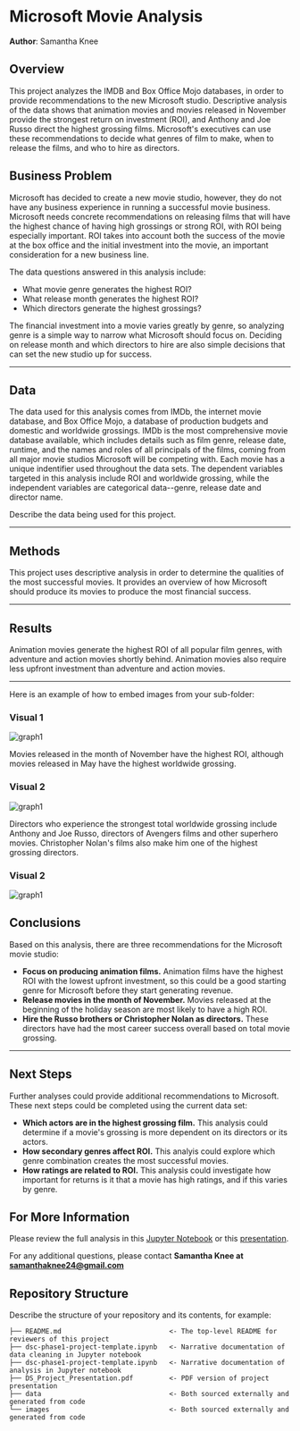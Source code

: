 # Microsoft Movie Analysis

**Author**: Samantha Knee

## Overview

This project analyzes the IMDB and Box Office Mojo databases, in order to provide recommendations to the new Microsoft studio. Descriptive analysis of the data shows that animation movies and movies released in November provide the strongest return on investment (ROI), and Anthony and Joe Russo direct the highest grossing films. Microsoft's executives can use these recommendations to decide what genres of film to make, when to release the films, and who to hire as directors.

## Business Problem

Microsoft has decided to create a new movie studio, however, they do not have any business experience in running a successful movie business. Microsoft needs concrete recommendations on releasing films that will have the highest chance of having high grossings or strong ROI, with ROI being especially important. ROI takes into account both the success of the movie at the box office and the initial investment into the movie, an important consideration for a new business line. 

The data questions answered in this analysis include:
- What movie genre generates the highest ROI?
- What release month generates the highest ROI?
- Which directors generate the highest grossings?

The financial investment into a movie varies greatly by genre, so analyzing genre is a simple way to narrow what Microsoft should focus on. Deciding on release month and which directors to hire are also simple decisions that can set the new studio up for success.

***

## Data

The data used for this analysis comes from IMDb, the internet movie database, and Box Office Mojo, a database of production budgets and domestic and worldwide grossings. IMDb is the most comprehensive movie database available, which includes details such as film genre, release date, runtime, and the names and roles of all principals of the films, coming from all major movie studios Microsoft will be competing with. Each movie has a unique indentifier used throughout the data sets. The dependent variables targeted in this analysis include ROI and worldwide grossing, while the independent variables are categorical data--genre, release date and director name. 

Describe the data being used for this project.

***

## Methods

This project uses descriptive analysis in order to determine the qualities of the most successful movies. It provides an overview of how Microsoft should produce its movies to produce the most financial success. 

***

## Results

Animation movies generate the highest ROI of all popular film genres, with adventure and action movies shortly behind. Animation movies also require less upfront investment than adventure and action movies. 
***

Here is an example of how to embed images from your sub-folder:

### Visual 1
![graph1](./images/viz1.png)

Movies released in the month of November have the highest ROI, although movies released in May have the highest worldwide grossing.

### Visual 2
![graph1](./images/viz1.png)

Directors who experience the strongest total worldwide grossing include Anthony and Joe Russo, directors of Avengers films and other superhero movies. Christopher Nolan's films also make him one of the highest grossing directors.

### Visual 2
![graph1](./images/viz1.png)


## Conclusions

Based on this analysis, there are three recommendations for the Microsoft movie studio:
* **Focus on producing animation films.** Animation films have the highest ROI with the lowest upfront investment, so this could be a good starting genre for Microsoft before they start generating revenue.
* **Release movies in the month of November.** Movies released at the beginning of the holiday season are most likely to have a high ROI.
* **Hire the Russo brothers or Christopher Nolan as directors.** These directors have had the most career success overall based on total movie grossing.


***
## Next Steps

Further analyses could provide additional recommendations to Microsoft. These next steps could be completed using the current data set:
* **Which actors are in the highest grossing film.** This analysis could determine if a movie's grossing is more dependent on its directors or its actors.
* **How secondary genres affect ROI.** This analyis could explore which genre combination creates the most successful movies.
* **How ratings are related to ROI.** This analysis could investigate how important for returns is it that a movie has high ratings, and if this varies by genre.


## For More Information

Please review the full analysis in this [Jupyter Notebook](./dsc-phase1-project-template.ipynb) or this [presentation](./DS_Project_Presentation.pdf).

For any additional questions, please contact **Samantha Knee at samanthaknee24@gmail.com**

## Repository Structure

Describe the structure of your repository and its contents, for example:

```
├── README.md                           <- The top-level README for reviewers of this project
├── dsc-phase1-project-template.ipynb   <- Narrative documentation of data cleaning in Jupyter notebook
├── dsc-phase1-project-template.ipynb   <- Narrative documentation of analysis in Jupyter notebook
├── DS_Project_Presentation.pdf         <- PDF version of project presentation
├── data                                <- Both sourced externally and generated from code
└── images                              <- Both sourced externally and generated from code
```
